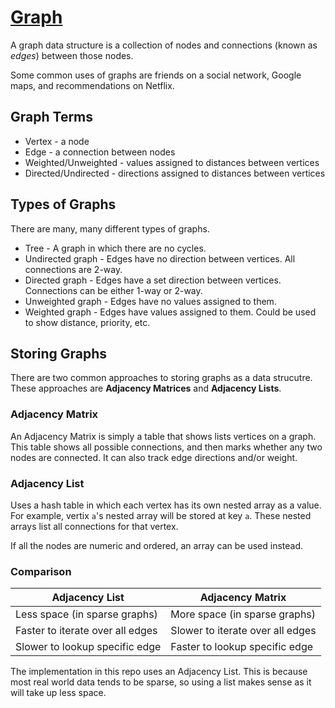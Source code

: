 # [Graph](Graph.js)

A graph data structure is a collection of nodes and connections (known as _edges_) between those nodes.

Some common uses of graphs are friends on a social network, Google maps, and recommendations on Netflix.

## Graph Terms

- Vertex - a node
- Edge - a connection between nodes
- Weighted/Unweighted - values assigned to distances between vertices
- Directed/Undirected - directions assigned to distances between vertices

## Types of Graphs

There are many, many different types of graphs.

- Tree - A graph in which there are no cycles.
- Undirected graph - Edges have no direction between vertices. All connections are 2-way.
- Directed graph - Edges have a set direction between vertices. Connections can be either 1-way or 2-way.
- Unweighted graph - Edges have no values assigned to them.
- Weighted graph - Edges have values assigned to them. Could be used to show distance, priority, etc.

## Storing Graphs

There are two common approaches to storing graphs as a data strucutre. These approaches are **Adjacency Matrices** and **Adjacency Lists**.

### Adjacency Matrix

An Adjacency Matrix is simply a table that shows lists vertices on a graph. This table shows all possible connections, and then marks whether any two nodes are connected. It can also track edge directions and/or weight.

### Adjacency List

Uses a hash table in which each vertex has its own nested array as a value. For example, vertix `a`'s nested array will be stored at key `a`. These nested arrays list all connections for that vertex.

If all the nodes are numeric and ordered, an array can be used instead.

### Comparison

| Adjacency List                   | Adjacency Matrix                 |
| -------------------------------- | -------------------------------- |
| Less space (in sparse graphs)    | More space (in sparse graphs)    |
| Faster to iterate over all edges | Slower to iterate over all edges |
| Slower to lookup specific edge   | Faster to lookup specific edge   |

The implementation in this repo uses an Adjacency List. This is because most real world data tends to be sparse, so using a list makes sense as it will take up less space.
